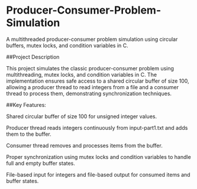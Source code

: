 # Producer-Consumer-Problem-Simulation
A multithreaded producer-consumer problem simulation using circular buffers, mutex locks, and condition variables in C.

##Project Description

This project simulates the classic producer-consumer problem using multithreading, mutex locks, and condition variables in C. The implementation ensures safe access to a shared circular buffer of size 100, allowing a producer thread to read integers from a file and a consumer thread to process them, demonstrating synchronization techniques.

##Key Features:

Shared circular buffer of size 100 for unsigned integer values.

Producer thread reads integers continuously from input-part1.txt and adds them to the buffer.

Consumer thread removes and processes items from the buffer.

Proper synchronization using mutex locks and condition variables to handle full and empty buffer states.

File-based input for integers and file-based output for consumed items and buffer states.
